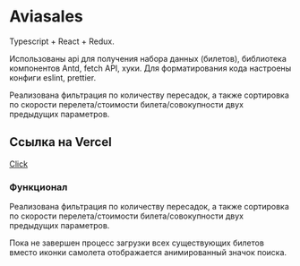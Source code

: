 # Aviasales

Typescript + React + Redux.

Использованы api для получения набора данных (билетов), библиотека компонентов Antd, fetch API, хуки. Для форматирования кода настроены конфиги eslint, prettier.

Реализована фильтрация по количеству пересадок, а также сортировка по скорости перелета/стоимости билета/совокупности двух предыдущих параметров.

## Ссылка на Vercel

[Click](https://aviasales-bay-iota.vercel.app/ 'Come on')

### Функционал

Реализована фильтрация по количеству пересадок, а также сортировка по скорости перелета/стоимости билета/совокупности двух предыдущих параметров.

Пока не завершен процесс загрузки всех существующих билетов вместо иконки самолета отображается анимированный значок поиска.
